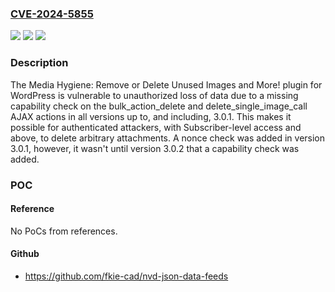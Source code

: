 ### [CVE-2024-5855](https://cve.mitre.org/cgi-bin/cvename.cgi?name=CVE-2024-5855)
![](https://img.shields.io/static/v1?label=Product&message=Media%20Hygiene%3A%20Remove%20or%20Delete%20Unused%20Images%20and%20More!&color=blue)
![](https://img.shields.io/static/v1?label=Version&message=*%3C%3D%203.0.1%20&color=brighgreen)
![](https://img.shields.io/static/v1?label=Vulnerability&message=CWE-862%20Missing%20Authorization&color=brighgreen)

### Description

The Media Hygiene: Remove or Delete Unused Images and More! plugin for WordPress is vulnerable to unauthorized loss of data due to a missing capability check on the bulk_action_delete and delete_single_image_call AJAX actions in all versions up to, and including, 3.0.1. This makes it possible for authenticated attackers, with Subscriber-level access and above, to delete arbitrary attachments. A nonce check was added in version 3.0.1, however, it wasn't until version 3.0.2 that a capability check was added.

### POC

#### Reference
No PoCs from references.

#### Github
- https://github.com/fkie-cad/nvd-json-data-feeds

